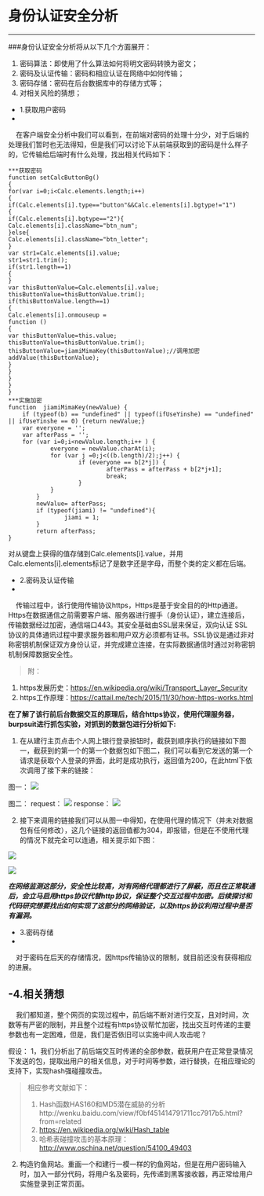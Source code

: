 # 身份认证安全分析 #

----------
###身份认证安全分析将从以下几个方面展开：
1. 密码算法：即使用了什么算法如何将明文密码转换为密文；
2. 密码及认证传输：密码和相应认证在网络中如何传输；
3. 密码存储：密码在后台数据库中的存储方式等；
4. 对相关风险的猜想；

- 1.获取用户密码
-
&nbsp;&nbsp;&nbsp;&nbsp;在客户端安全分析中我们可以看到，在前端对密码的处理十分少，对于后端的处理我们暂时也无法得知，但是我们可以讨论下从前端获取到的密码是什么样子的，它传输给后端时有什么处理，找出相关代码如下：

    ***获取密码
    function setCalcButtonBg()
    {
    for(var i=0;i<Calc.elements.length;i++)
    {
    if(Calc.elements[i].type=="button"&&Calc.elements[i].bgtype!="1")
    {
    if(Calc.elements[i].bgtype=="2"){
    Calc.elements[i].className="btn_num";
    }else{
    Calc.elements[i].className="btn_letter";
    }
    var str1=Calc.elements[i].value;
    str1=str1.trim();
    if(str1.length==1)
    {
    }
    var thisButtonValue=Calc.elements[i].value;
    thisButtonValue=thisButtonValue.trim();
    if(thisButtonValue.length==1)
    {
    Calc.elements[i].onmouseup =
    function ()
    {
    var thisButtonValue=this.value;
    thisButtonValue=thisButtonValue.trim();
    thisButtonValue=jiamiMimaKey(thisButtonValue);//调用加密
    addValue(thisButtonValue);
    }
    }
    }
    }
    }
    ***实施加密
    function  jiamiMimaKey(newValue) {
    	if (typeof(b) == "undefined" || typeof(ifUseYinshe) == "undefined" || ifUseYinshe == 0) {return newValue;}
    	var everyone = '';
    	var afterPass = '';
    	for (var i=0;i<newValue.length;i++ ) {
    			everyone = newValue.charAt(i);
    			for (var j =0;j<((b.length)/2);j++) {
    					if (everyone == b[2*j]) {
    							afterPass = afterPass + b[2*j+1];
    							break;
    					}
    			}
    		}
    		newValue= afterPass;
    		if (typeof(jiami) != "undefined"){
    				jiami = 1;
    		}		
    		return afterPass;
    }

对从键盘上获得的值存储到Calc.elements[i].value，并用Calc.elements[i].elements标记了是数字还是字母，而整个类的定义都在后端。

- 2.密码及认证传输
-
&nbsp;&nbsp;&nbsp;&nbsp;传输过程中，该行使用传输协议https，Https是基于安全目的的Http通道。Https在数据通信之前需要客户端、服务器进行握手（身份认证），建立连接后，传输数据经过加密，通信端口443。其安全基础由SSL层来保证，双向认证 SSL 协议的具体通讯过程中要求服务器和用户双方必须都有证书。SSL协议是通过非对称密钥机制保证双方身份认证，并完成建立连接，在实际数据通信时通过对称密钥机制保障数据安全性。 

> 附：</br>
1. https发展历史：https://en.wikipedia.org/wiki/Transport_Layer_Security</br>
2. https工作原理：https://cattail.me/tech/2015/11/30/how-https-works.html

**在了解了该行前后台数据交互的原理后，结合https协议，使用代理服务器，burpsuit进行抓包实验，对抓到的数据包进行分析如下:**

1. 在从建行主页点击个人网上银行登录按钮时，截获到顺序执行的链接如下图一，截获到的第一个的第一个数据包如下图二，我们可以看到它发送的第一个请求是获取个人登录的界面，此时是成功执行，返回值为200，在此html下依次调用了接下来的链接：

图一：
![](http://www.mftp.info/20151001/1451527200x-568361186.png)

图二：
request：
![](http://www.mftp.info/20151001/1451525875x-568361186.png)
response：
![](http://www.mftp.info/20151001/1451527368x-568361186.png)

2. 接下来调用的链接我们可以从图一中得知，在使用代理的情况下（并未对数据包有任何修改），这几个链接的返回值都为304，即报错，但是在不使用代理的情况下就完全可以连通，相关提示如下图：

![](http://www.mftp.info/20151001/1451535839x-568361186.png)

![](http://www.mftp.info/20151001/1451535874x-568361186.png)

***在网络监测这部分，安全性比较高，对有网络代理都进行了屏蔽，而且在正常联通后，会立马启用https协议代替http协议，保证整个交互过程中加密。后续探讨和代码研究想要找出如何实现了这部分的网络验证，以及https协议利用过程中是否有漏洞。***

- 3.密码存储
-
&nbsp;&nbsp;&nbsp;&nbsp;对于密码在后天的存储情况，因https传输协议的限制，就目前还没有获得相应的进展。

-4.相关猜想
-
&nbsp;&nbsp;&nbsp;&nbsp;我们都知道，整个网页的实现过程中，前后端不断对进行交互，且对时间，次数等有严密的限制，并且整个过程有https协议帮忙加密，找出交互时传递的主要参数也有一定困难，但是，我们是否依旧可以实施中间人攻击呢？

假设：
1，我们分析出了前后端交互时传递的全部参数，截获用户在正常登录情况下发送的包，提取出用户的相关信息，对于时间等参数，进行替换，在相应理论的支持下，实现hash强碰撞攻击。

> 相应参考文献如下：
> 
> 1. Hash函数HAS160和MD5潜在威胁的分析http://wenku.baidu.com/view/f0bf451414791711cc7917b5.html?from=related
> 2. https://en.wikipedia.org/wiki/Hash_table
> 3. 哈希表碰撞攻击的基本原理：http://www.oschina.net/question/54100_49403

2. 构造钓鱼网站。重画一个和建行一模一样的钓鱼网站，但是在用户密码输入时，加入一部分代码，将用户名及密码，先传递到黑客接收器，再正常给用户实施登录到正常页面。
